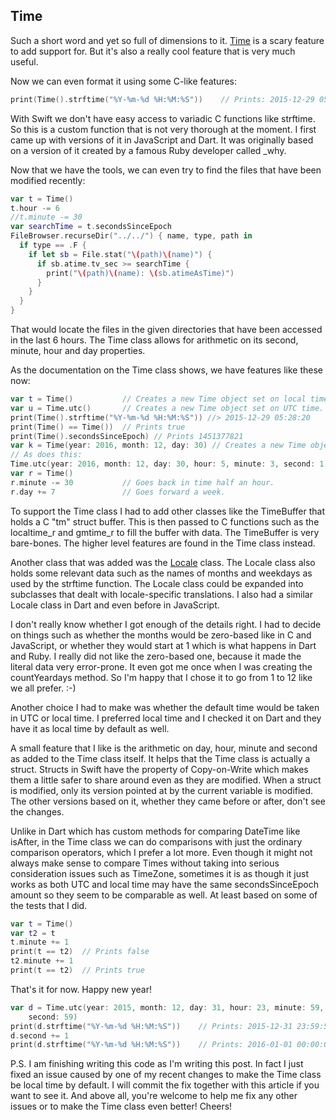 Time
----

Such a short word and yet so full of dimensions to it.
[Time](../Sources/time.swift) is a scary feature
to add support for. But it's also a really cool feature that is very much
useful.

Now we can even format it using some C-like features:

```swift
print(Time().strftime("%Y-%m-%d %H:%M:%S"))    // Prints: 2015-12-29 05:47:13
```

With Swift we don't have easy access to variadic C functions like strftime. So
this is a custom function that is not very thorough at the moment. I first came up
with versions of it in JavaScript and Dart. It was originally based on a version
of it created by a famous Ruby developer called _why.

Now that we have the tools, we can even try to find the files that have been
modified recently:

```swift
var t = Time()
t.hour -= 6
//t.minute -= 30
var searchTime = t.secondsSinceEpoch
FileBrowser.recurseDir("../../") { name, type, path in
  if type == .F {
    if let sb = File.stat("\(path)\(name)") {
      if sb.atime.tv_sec >= searchTime {
        print("\(path)\(name): \(sb.atimeAsTime)")
      }
    }
  }
}
```

That would locate the files in the given directories that have been accessed in
the last 6 hours. The Time class allows for arithmetic on its second, minute,
hour and day properties.

As the documentation on the Time class shows, we have features like these now:

```swift
var t = Time()           // Creates a new Time object set on local time.
var u = Time.utc()       // Creates a new Time object set on UTC time.
print(Time().strftime("%Y-%m-%d %H:%M:%S")) //> 2015-12-29 05:28:20
print(Time() == Time())  // Prints true
print(Time().secondsSinceEpoch) // Prints 1451377821
var k = Time(year: 2016, month: 12, day: 30) // Creates a new Time object.
// As does this:
Time.utc(year: 2016, month: 12, day: 30, hour: 5, minute: 3, second: 1)
var r = Time()
r.minute -= 30           // Goes back in time half an hour.
r.day += 7               // Goes forward a week.
```

To support the Time class I had to add other classes like the TimeBuffer that
holds a C "tm" struct buffer. This is then passed to C functions such as the
localtime_r and gmtime_r to fill the buffer with data. The TimeBuffer is very
bare-bones. The higher level features are found in the Time class instead.

Another class that was added was the [Locale](../Sources/locale.swift) class.
The Locale class also holds some relevant data such as the names of months and
weekdays as used by the strftime function. The Locale class could be expanded
into subclasses that dealt with locale-specific translations. I also had a
similar Locale class in Dart and even before in JavaScript.

I don't really know whether I got enough of the details right. I had to decide
on things such as whether the months would be zero-based like in C and
JavaScript, or whether they would start at 1 which is what happens in Dart
and Ruby. I really did not like the zero-based one, because it made the literal
data very error-prone. It even got me once when I was creating the countYeardays
method. So I'm happy that I chose it to go from 1 to 12 like we all prefer. :-)

Another choice I had to make was whether the default time would be taken in UTC
or local time. I preferred local time and I checked it on Dart and they have it
as local time by default as well.

A small feature that I like is the arithmetic on day, hour, minute and second
as added to the Time class itself. It helps that the Time class is actually a
struct. Structs in Swift have the property of Copy-on-Write which makes them a
little safer to share around even as they are modified. When a struct is
modified, only its version pointed at by the current variable is modified. The
other versions based on it, whether they came before or after, don't see the
changes.

Unlike in Dart which has custom methods for comparing DateTime like isAfter, in
the Time class we can do comparisons with just the ordinary comparison
operators, which I prefer a lot more. Even though it might not always make sense
to compare Times without taking into serious consideration issues such as
TimeZone, sometimes it is as though it just works as both UTC and local time
may have the same secondsSinceEpoch amount so they seem to be comparable as
well. At least based on some of the tests that I did.

```swift
var t = Time()
var t2 = t
t.minute += 1
print(t == t2)  // Prints false
t2.minute += 1
print(t == t2)  // Prints true
```

That's it for now. Happy new year!

```swift
var d = Time.utc(year: 2015, month: 12, day: 31, hour: 23, minute: 59,
    second: 59)
print(d.strftime("%Y-%m-%d %H:%M:%S"))    // Prints: 2015-12-31 23:59:59
d.second += 1
print(d.strftime("%Y-%m-%d %H:%M:%S"))    // Prints: 2016-01-01 00:00:00
```

P.S. I am finishing writing this code as I'm writing this post. In fact I just
fixed an issue caused by one of my recent changes to make the Time class be
local time by default. I will commit the fix together with this article if you
want to see it. And above all, you're welcome to help me fix any other issues
or to make the Time class even better! Cheers!
